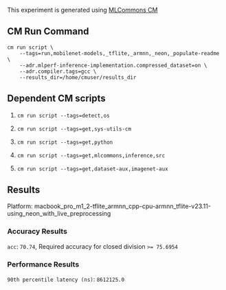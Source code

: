 This experiment is generated using [MLCommons CM](https://github.com/mlcommons/ck)
## CM Run Command
```
cm run script \
	--tags=run,mobilenet-models,_tflite,_armnn,_neon,_populate-readme \
	--adr.mlperf-inference-implementation.compressed_dataset=on \
	--adr.compiler.tags=gcc \
	--results_dir=/home/cmuser/results_dir
```
## Dependent CM scripts 


1.  `cm run script --tags=detect,os`


2.  `cm run script --tags=get,sys-utils-cm`


3.  `cm run script --tags=get,python`


4.  `cm run script --tags=get,mlcommons,inference,src`


5.  `cm run script --tags=get,dataset-aux,imagenet-aux`


## Results

Platform: macbook_pro_m1_2-tflite_armnn_cpp-cpu-armnn_tflite-v23.11-using_neon_with_live_preprocessing

### Accuracy Results 
`acc`: `70.74`, Required accuracy for closed division `>= 75.6954`

### Performance Results 
`90th percentile latency (ns)`: `8612125.0`
